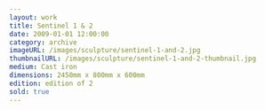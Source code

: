 ```yaml
---
layout: work
title: Sentinel 1 & 2
date: 2009-01-01 12:00:00
category: archive
imageURL: /images/sculpture/sentinel-1-and-2.jpg
thumbnailURL: /images/sculpture/sentinel-1-and-2-thumbnail.jpg
medium: Cast iron
dimensions: 2450mm x 800mm x 600mm
edition: edition of 2
sold: true
---
```

